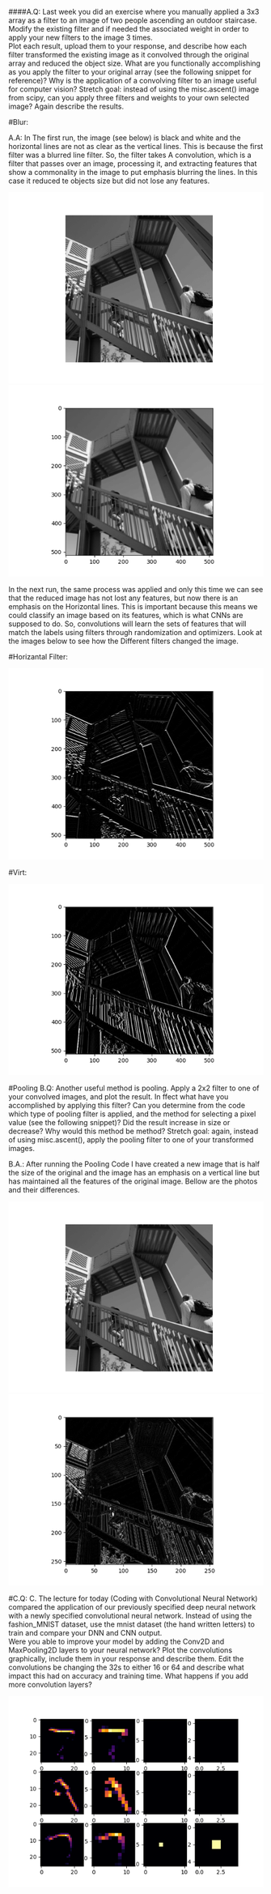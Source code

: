####A.Q: Last week you did an exercise where you manually applied a 3x3 array as a filter to an 
image of two people ascending an outdoor staircase.  Modify the existing filter and if 
needed the associated weight in order to apply your new filters to the image 3 times.  
Plot each result, upload them to your response, and describe how each filter 
transformed the existing image as it convolved through the original array and reduced 
the object size.  What are you functionally accomplishing as you apply the filter to your 
original array (see the following snippet for reference)?  Why is the application of a 
convolving filter to an image useful for computer vision?  Stretch goal: instead of using 
the misc.ascent() image from scipy, can you apply three filters and weights to your own 
selected image?  Again describe the results.

#Blur:

A.A: In The first run, the image (see below) is black and white and the horizontal lines are not as clear as the vertical lines. This is because the first filter was a blurred line filter. So, the filter takes A convolution, which is a filter that passes over an image, processing it, and extracting features that show a commonality in the image to put emphasis blurring the lines. In this case it reduced te objects size but did not lose any features.

![Pic_1](https://github.com/Acejv21/Ace_Code/blob/master/Pic_1.png?raw=true)
![Pic_Blur](https://github.com/Acejv21/Ace_Code/blob/master/Pic_Blur.png)

In the next run, the same process was applied and only this time we can see that the reduced image has not lost any features, but now there is an emphasis on the Horizontal lines. This is important because this means we could classify an image based on its features, which is what CNNs are supposed to do.  So, convolutions will learn the sets of features that will match the labels using filters through randomization and optimizers. Look at the images below to see how the Different filters changed the image.

#Horizantal Filter:

![Pic_Horiz](https://github.com/Acejv21/Ace_Code/blob/master/Pic_Horiz.png)

#Virt:

![Pic_Virt](https://github.com/Acejv21/Ace_Code/blob/master/Pic_Virt.png?raw=true)

#Pooling
B.Q: Another useful method is pooling.  Apply a 2x2 filter to one of your convolved images, 
and plot the result. In ffect what have you accomplished by applying this filter?  Can 
you determine from the code which type of pooling filter is applied, and the method for 
selecting a pixel value (see the following snippet)?  Did the result increase in size or 
decrease?  Why would this method be method?  Stretch goal:  again, instead of using 
misc.ascent(), apply the pooling filter to one of your transformed images.

B.A.: After running the Pooling Code I have created a new image that is half the size of the original and the image has an emphasis on a vertical line but has maintained all the features of the original image. Bellow are the photos and their differences. 

![Pic_1](https://github.com/Acejv21/Ace_Code/blob/master/Pic_1.png?raw=true)   ![Pic_Pool3](https://github.com/Acejv21/Ace_Code/blob/master/Pic_Pool3.png?raw=true)

#C.Q: C.
The lecture for today (Coding with Convolutional Neural Network) compared the 
application of our previously specified deep neural network with a newly specified 
convolutional neural network.  Instead of using the fashion_MNIST dataset, use the 
mnist dataset (the hand written letters) to train and compare your DNN and CNN output.      
Were you able to improve your model by adding the Conv2D and MaxPooling2D layers 
to your neural network?  Plot the convolutions graphically, include them in your 
response and describe them.  Edit the convolutions be changing the 32s to either 16 or 
64 and describe what impact this had on accuracy and training time.  What happens if 
you add more convolution layers? 

 ![Pic_Pool4](https://github.com/Acejv21/Ace_Code/blob/master/Pic_Pool4.png?raw=true)




